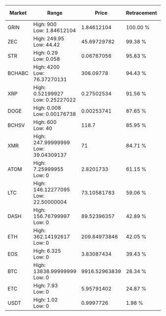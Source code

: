 | Market | Range | Price| Retracement | Doubles to 50% |
| --- | --- | --- | --- | --- |
| GRIN | High: 900<br />Low: 1.84612104 | 1.84612104 | 100.00 % | 244.25 |
| ZEC | High: 249.95<br />Low: 44.42 | 45.69729782 | 99.38 % | 3.22 |
| STR | High: 0.29<br />Low: 0.058 | 0.06767056 | 95.83 % | 2.57 |
| BCHABC | High: 4200<br />Low: 76.37270131 | 306.09778 | 94.43 % | 6.99 |
| XRP | High: 0.52199927<br />Low: 0.25227022 | 0.27502534 | 91.56 % | 1.41 |
| DOGE | High: 0.008<br />Low: 0.00176738 | 0.00253741 | 87.65 % | 1.92 |
| BCHSV | High: 600<br />Low: 40 | 118.7 | 85.95 % | 2.70 |
| XMR | High: 247.99999999<br />Low: 39.04309137 | 71 | 84.71 % | 2.02 |
| ATOM | High: 7.25999955<br />Low: 0 | 2.8201733 | 61.15 % | 1.29 |
| LTC | High: 146.12277095<br />Low: 22.50000004 | 73.10581783 | 59.06 % | 1.15 |
| DASH | High: 156.76799997<br />Low: 0 | 89.52396357 | 42.89 % | 0.00 |
| ETH | High: 362.14192617<br />Low: 0 | 209.84973846 | 42.05 % | 0.00 |
| EOS | High: 6.325<br />Low: 0 | 3.83087434 | 39.43 % | 0.00 |
| BTC | High: 13838.99999999<br />Low: 0 | 9916.52963839 | 28.34 % | 0.00 |
| ETC | High: 7.93<br />Low: 0 | 5.95791402 | 24.87 % | 0.00 |
| USDT | High: 1.02<br />Low: 0 | 0.9997726 | 1.98 % | 0.00 |
